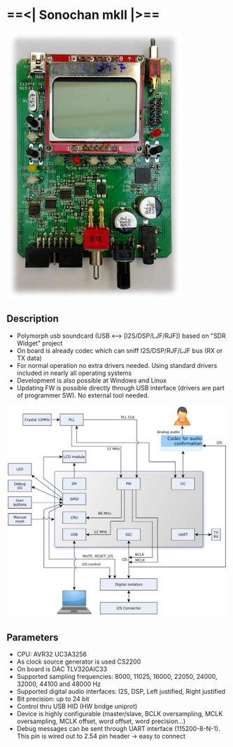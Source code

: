 # ==<| Sonochan mkII |>==
![alt tag](https://github.com/calcite/Sonochan-mkII/raw/master/DOC/photo/snchn_mkII-production_small.jpg)

## Description
 * Polymorph usb soundcard (USB <--> [I2S/DSP/LJF/RJF]) based on "SDR Widget"
   project
 * On board is already codec which can sniff I2S/DSP/RJF/LJF bus
  (RX or TX data)
 * For normal operation no extra drivers needed. Using standard drivers
   included in nearly all operating systems
 * Development is also possible at Windows and Linux
 * Updating FW is possible directly through USB interface (drivers are part of
   programmer SW). No external tool needed.

![alt tag](https://github.com/calcite/Sonochan-mkII/raw/master/DOC/thesis/thesis_doc_files/HW_block_scheme.jpg)


## Parameters
 * CPU: AVR32 UC3A3256
 * As clock source generator is used CS2200
 * On board is DAC TLV320AIC33 
 * Supported sampling frequencies: 8000, 11025, 16000, 22050, 24000, 32000,
   44100 and 48000 Hz
 * Supported digital audio interfaces: I2S, DSP, Left justified,
   Right justified
 * Bit precision: up to 24 bit
 * Control thru USB HID (HW bridge uniprot)
 * Device is highly configurable (master/slave, BCLK oversampling, MCLK
   oversampling, MCLK offset, word offset, word precision...)
 * Debug messages can be sent through UART interface (115200-8-N-1). This pin
   is wired out to 2.54 pin header -> easy to connect

